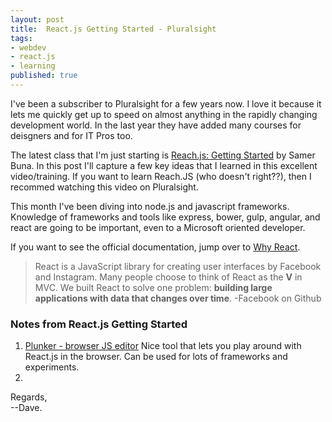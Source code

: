 ```yaml
---
layout: post
title:  React.js Getting Started - Pluralsight 
tags:
- webdev
- react.js
- learning
published: true
---
```

I've been a subscriber to Pluralsight for a few years now.  I love it
because it lets me quickly get up to speed on almost anything in the
rapidly changing development world.  In the last year they have added
many courses for deisgners and for IT Pros too.  

The latest class that I'm just starting is 
[Reach.js: Getting Started](https://app.pluralsight.com/library/courses/react-js-getting-started/table-of-contents) 
by Samer Buna. In this post I'll capture a few key ideas that I learned
in this excellent video/training.  If you want to learn Reach.JS
(who doesn't right??), then I recommed watching this video on Pluralsight. 

This month I've been diving into node.js and javascript frameworks.
Knowledge of frameworks and tools like express, bower, gulp, angular, and react
are going to be important, even to a Microsoft oriented developer.   

If you want to see the official documentation, jump over to 
[Why React](https://facebook.github.io/react/docs/why-react.html). 
>  React is a JavaScript library for creating user interfaces by Facebook and Instagram. 
Many people choose to think of React as the **V** in MVC. We built React 
to solve one problem: **building large applications with data that 
changes over time**. -Facebook on Github

### Notes from React.js Getting Started
1. [Plunker - browser JS editor](https://plnkr.co) Nice tool that
lets you play around with React.js in the browser.  Can be used for 
lots of frameworks and experiments.  
2. 

Regards,  
--Dave.